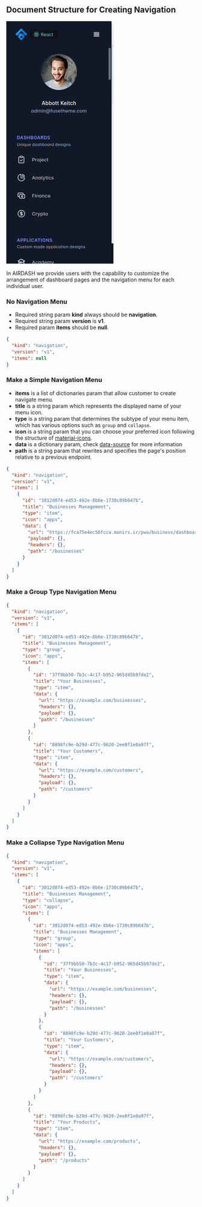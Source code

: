 ## Document Structure for Creating Navigation


![airdash-documentation-sticky-target](./airdash-documentation-navigation.png)



In AIRDASH we provide users with the capability to customize the arrangement of dashboard pages and the navigation menu
for each individual user.

### No Navigation Menu
- Required string param **kind** always should be **navigation**.
- Required string param **version** is **v1**.
- Required param **items** should be **null**.
```json
{
  "kind": "navigation",
  "version": "v1",
  "items": null
}
```

### Make a Simple Navigation Menu
  - **items** is a list of dictionaries param that allow customer to create navigate menu.
  - **title** is a string param which represents the displayed name of your menu icon.
  - **type** is a string param that determines the subtype of your menu item, which has various options such as `group` and `collapse`.
  - **icon** is a string param that you can choose your preferred icon following the structure of [material-icons](https://mui.com/material-ui/material-icons/).
  - **data** is a dictionary param, check [data-source](https://github.com/airdashio/documentation/blob/main/docs/_posts/data-source.md) for more information
  - **path** is a string param that rewrites and specifies the page's position relative to a previous endpoint.

```json
{
  "kind": "navigation",
  "version": "v1",
  "items": [
    {
      "id": "3012d074-ed53-492e-8b6e-1730c89b647b",
      "title": "Businesses Management",
      "type": "item",
      "icon": "apps",
      "data": {
        "url": "https://fca75e4ec56fcca.monirs.ir/pwa/business/dashboard_businesses",
        "payload": {},
        "headers": {},
        "path": "/businesses"
      }
    }
  ]
}

```

### Make a Group Type Navigation Menu

```json
{
  "kind": "navigation",
  "version": "v1",
  "items": [
    {
      "id": "3012d074-ed53-492e-8b6e-1730c89b647b",
      "title": "Businesses Management",
      "type": "group",
      "icon": "apps",
      "items": [
        {
          "id": "37f9bb50-7b3c-4c17-b952-965d45b97de2",
          "title": "Your Businesses",
          "type": "item",
          "data": {
            "url": "https://example.com/businesses",
            "headers": {},
            "payload": {},
            "path": "/businesses"
          }
        },
        {
          "id": "8898fc9e-b29d-477c-9620-2ee0f1e0a97f",
          "title": "Your Customers",
          "type": "item",
          "data": {
            "url": "https://example.com/customers",
            "headers": {},
            "payload": {},
            "path": "/customers"
          }
        }
      ]
    }
  ]
}
```

### Make a Collapse Type Navigation Menu

```json
{
  "kind": "navigation",
  "version": "v1",
  "items": [
    {
      "id": "3012d074-ed53-492e-8b6e-1730c89b647b",
      "title": "Businesses Management",
      "type": "collapse",
      "icon": "apps",
      "items": [
        {
          "id": "3012d074-ed53-492e-8b6e-1730c89b647b",
          "title": "Businesses Management",
          "type": "group",
          "icon": "apps",
          "items": [
            {
              "id": "37f9bb50-7b3c-4c17-b952-965d45b97de2",
              "title": "Your Businesses",
              "type": "item",
              "data": {
                "url": "https://example.com/businesses",
                "headers": {},
                "payload": {},
                "path": "/businesses"
              }
            },
            {
              "id": "8898fc9e-b29d-477c-9620-2ee0f1e0a97f",
              "title": "Your Customers",
              "type": "item",
              "data": {
                "url": "https://example.com/customers",
                "headers": {},
                "payload": {},
                "path": "/customers"
              }
            }
          ]
        },
        {
          "id": "8898fc9e-b29d-477c-9620-2ee0f1e0a97f",
          "title": "Your Products",
          "type": "item",
          "data": {
            "url": "https://example.com/products",
            "headers": {},
            "payload": {},
            "path": "/products"
          }
        }
      ]
    }
  ]
}
```

